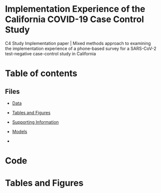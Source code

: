 # Implementation Experience of the California COVID-19 Case Control Study
C4 Study Implementation paper | Mixed methods approach to examining the implementation experience of a phone-based survey for a SARS-CoV-2 test-negative case-control study in California

# Table of contents

## Files 
* [Data](#data-folder) 
* [Tables and Figures](#tables-figs-folder)
* [Supporting Information](#supplement-folder)
* [Models](#models-folder) 


* 
# Code

# Tables and Figures

